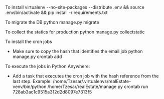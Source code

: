 To install
virtualenv --no-site-packages --distribute .env && source .env/bin/activate && pip install -r requirements.txt

To migrate the DB
python manage.py migrate

To collect the statics for production
python manage.py collectstatic

To install the cron jobs
- Make sure to copy the hash that identifies the email job
python manage.py crontab add

To execute the jobs in Python Anywhere:
- Add a task that executes the cron job with the hash reference from the last step. Example:
    /home/Tzesar/.virtualenvs/realEstate-venv/bin/python /home/Tzesar/realEstate/manage.py crontab run 728ab3ac1c9515a312d2d8097e7313f5